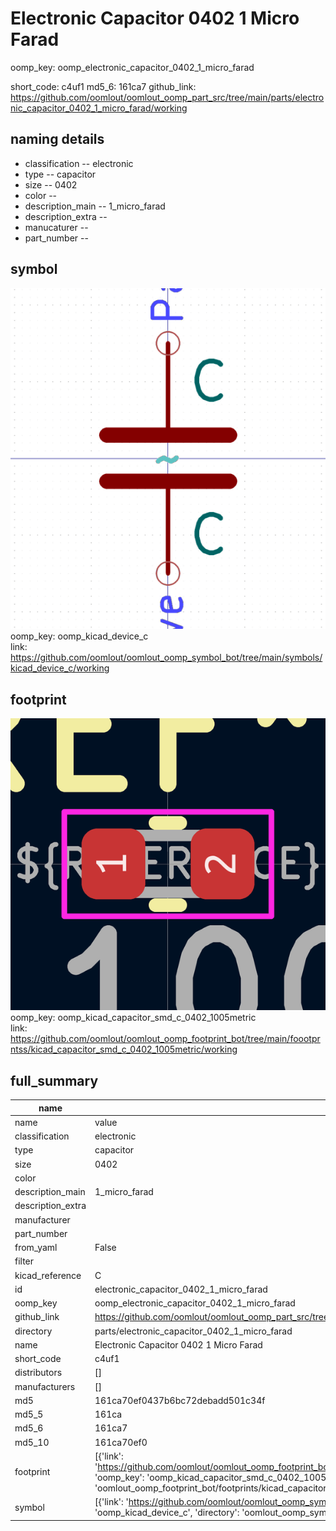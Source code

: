 # Electronic Capacitor 0402 1 Micro Farad
oomp_key: oomp_electronic_capacitor_0402_1_micro_farad 


short_code: c4uf1
md5_6: 161ca7
github_link: https://github.com/oomlout/oomlout_oomp_part_src/tree/main/parts/electronic_capacitor_0402_1_micro_farad/working
## naming details
* classification -- electronic
* type -- capacitor
* size -- 0402
* color -- 
* description_main -- 1_micro_farad
* description_extra -- 
* manucaturer -- 
* part_number -- 



## symbol

![](symbol/0/working/working_600.png)  
oomp_key: oomp_kicad_device_c  
link: https://github.com/oomlout/oomlout_oomp_symbol_bot/tree/main/symbols/kicad_device_c/working  

## footprint

![](footprint/0/working/working_600.png)  
oomp_key: oomp_kicad_capacitor_smd_c_0402_1005metric  
link: https://github.com/oomlout/oomlout_oomp_footprint_bot/tree/main/foootprntss/kicad_capacitor_smd_c_0402_1005metric/working  

## full_summary
| name | value | 
| --- | --- | 
| name | value | 
| classification | electronic | 
| type | capacitor | 
| size | 0402 | 
| color |  | 
| description_main | 1_micro_farad | 
| description_extra |  | 
| manufacturer |  | 
| part_number |  | 
| from_yaml | False | 
| filter |  | 
| kicad_reference | C | 
| id | electronic_capacitor_0402_1_micro_farad | 
| oomp_key | oomp_electronic_capacitor_0402_1_micro_farad | 
| github_link | https://github.com/oomlout/oomlout_oomp_part_src/tree/main/parts/electronic_capacitor_0402_1_micro_farad/working | 
| directory | parts/electronic_capacitor_0402_1_micro_farad | 
| name | Electronic Capacitor 0402 1 Micro Farad | 
| short_code | c4uf1 | 
| distributors | [] | 
| manufacturers | [] | 
| md5 | 161ca70ef0437b6bc72debadd501c34f | 
| md5_5 | 161ca | 
| md5_6 | 161ca7 | 
| md5_10 | 161ca70ef0 | 
| footprint | [{'link': 'https://github.com/oomlout/oomlout_oomp_footprint_bot/tree/main/foootprntss/kicad_capacitor_smd_c_0402_1005metric', 'oomp_key': 'oomp_kicad_capacitor_smd_c_0402_1005metric', 'directory': 'oomlout_oomp_footprint_bot/footprints/kicad_capacitor_smd_c_0402_1005metric//working/working.kicad_mod'}] | 
| symbol | [{'link': 'https://github.com/oomlout/oomlout_oomp_symbol_bot/tree/main/symbols/kicad_device_c', 'oomp_key': 'oomp_kicad_device_c', 'directory': 'oomlout_oomp_symbol_bot/symbols/kicad_device_c//working/working.kicad_sym'}] | 
